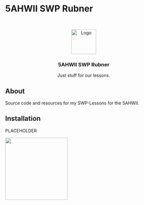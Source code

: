 # 5AHWII SWP Rubner

<br/>
<p align="center">
  <a href="https://htl-anichstrasse.tirol">
    <img src=".github/logo.png" alt="Logo" width="80" height="80">
  </a>

  <h3 align="center">5AHWII SWP Rubner</h3>

  <p align="center">
    Just stuff for our lessons.
    <br/>
  </p>
</p>

## About
Source code and resources for my SWP-Lessons for the 5AHWII.

## Installation

PLACEHOLDER


<a href="https://htl-anichstrasse.tirol" target="_blank"><img src=".github/htl-anichstrasse-logo.svg" width="200px"></a>
 
